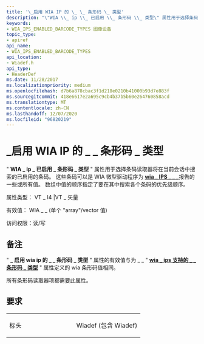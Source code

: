 ```yaml
---
title: '\_启用 WIA IP 的 \_ \_ 条形码 \_ 类型'
description: "\"WIA \\_ ip \\_ 已启用 \\_ 条形码 \\_ 类型\" 属性用于选择条码读取器将在当前会话中搜索的已启用的条码。"
keywords:
- WIA_IPS_ENABLED_BARCODE_TYPES 图像设备
topic_type:
- apiref
api_name:
- WIA_IPS_ENABLED_BARCODE_TYPES
api_location:
- Wiadef.h
api_type:
- HeaderDef
ms.date: 11/28/2017
ms.localizationpriority: medium
ms.openlocfilehash: d7b6a878cbac3f1d218e0210b41000b93d7e883f
ms.sourcegitcommit: 418e6617e2a695c9cb4b37b5b60e264760858acd
ms.translationtype: MT
ms.contentlocale: zh-CN
ms.lasthandoff: 12/07/2020
ms.locfileid: "96820219"
---
```

# <a name="wia_ips_enabled_barcode_types"></a>\_启用 WIA IP 的 \_ \_ 条形码 \_ 类型


" **WIA \_ ip \_ 已启用 \_ 条形码 \_ 类型** " 属性用于选择条码读取器将在当前会话中搜索的已启用的条码。 这些条码可以是 WIA 微型驱动程序为 [**wia \_ IPS \_ \_ \_**](wia-ips-supported-barcode-types.md)报告的一些或所有值。 数组中值的顺序指定了要在其中搜索各个条码的优先级顺序。




属性类型： VT \_ I4 |VT \_ 矢量

有效值： WIA \_ \_ (单个 "array"/vector 值) 

访问权限：读/写

<a name="remarks"></a>备注
-------

" **\_ 启用 wia ip 的 \_ \_ 条形码 \_ 类型** " 属性的有效值与为 \_ \_ " [**wia \_ ips 支持的 \_ \_ 条形码 \_ 类型**](wia-ips-supported-barcode-types.md) " 属性定义的 wia 条形码值相同。

所有条形码读取器项都需要此属性。

<a name="requirements"></a>要求
------------

<table>
<colgroup>
<col width="50%" />
<col width="50%" />
</colgroup>
<tbody>
<tr class="odd">
<td><p>标头</p></td>
<td>Wiadef (包含 Wiadef) </td>
</tr>
</tbody>
</table>

 

 





